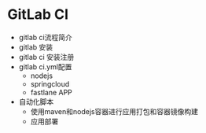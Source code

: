 # GitLab CI
- gitlab ci流程简介
- gitlab 安装
- gitlab ci 安装注册
- gitlab ci.yml配置
  - nodejs
  - springcloud
  - fastlane APP
- 自动化脚本
  - 使用maven和nodejs容器进行应用打包和容器镜像构建
  - 应用部署

